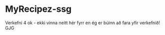 # MyRecipez-ssg
Verkefni 4
ok - ekki vinna neitt hér fyrr en ég er búinn að fara yfir verkefnið! GJG
